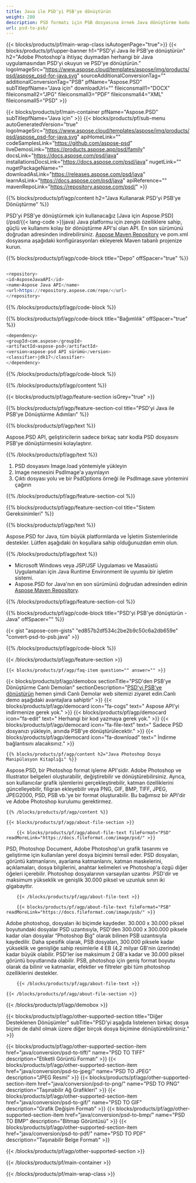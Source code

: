 ```yaml
---
title: Java ile PSD'yi PSB'ye dönüştürün
weight: 280
description: PSD formatı için PSB dosyasına örnek Java dönüştürme kodu. Herhangi bir Web veya Masaüstü Java tabanlı uygulamada PSD'yi PSB'ye dönüştürmek için bu örnek kodu kullanın.
url: psd-to-psb/
---
```


{{< blocks/products/pf/main-wrap-class isAutogenPage="true">}}
{{< blocks/products/pf/upper-banner h1="PSD'yi Java ile PSB'ye dönüştürün" h2="Adobe Photoshop'a ihtiyaç duymadan herhangi bir Java uygulamasından PSD'yi okuyun ve PSD'ye dönüştürün." logoImageSrc="https://www.aspose.cloud/templates/aspose/img/products/psd/aspose_psd-for-java.svg" sourceAdditionalConversionTag="" additionalConversionTag="PSB" pfName="Aspose.PSD" subTitlepfName="Java için" downloadUrl="" fileiconsmall1="DOCX" fileiconsmall2="JPG" fileiconsmall3="PDF" fileiconsmall4="XML" fileiconsmall5="PSD" >}}

{{< blocks/products/pf/main-container pfName="Aspose.PSD" subTitlepfName="Java için" >}}
{{< blocks/products/pf/sub-menu autoGeneratedVersion="true" logoImageSrc="https://www.aspose.cloud/templates/aspose/img/products/psd/aspose_psd-for-java.svg" apiHomeLink="" codeSamplesLink="https://github.com/aspose-psd" liveDemosLink="https://products.aspose.app/psd/family" docsLink="https://docs.aspose.com/psd/java" installationsDocsLink="https://docs.aspose.com/psd/java" nugetLink="" nugetPackageName="" downloadAsLink="https://releases.aspose.com/psd/java" learnAsLink="https://docs.aspose.com/psd/java" apiReference="" mavenRepoLink="https://repository.aspose.com/psd/" >}}

{{% blocks/products/pf/agp/content h2="Java Kullanarak PSD'yi PSB'ye Dönüştürme" %}}

 PSD'yi PSB'ye dönüştürmek için kullanacağız
 [Java için Aspose.PSD](/psd/{{< lang-code >}}java)
 Java platformu için zengin özelliklere sahip, güçlü ve kullanımı kolay bir dönüştürme API'si olan API. En son sürümünü doğrudan adresinden indirebilirsiniz.
 [Aspose Maven Repository](https://repository.aspose.com/psd/)
 ve pom.xml dosyasına aşağıdaki konfigürasyonları ekleyerek Maven tabanlı projenize kurun.

{{% blocks/products/pf/agp/code-block title="Depo" offSpacer="true" %}}

```s

<repository>
<id>AsposeJavaAPI</id>
<name>Aspose Java API</name>
<url>https://repository.aspose.com/repo/</url>
</repository>

```

{{% /blocks/products/pf/agp/code-block %}}

{{% blocks/products/pf/agp/code-block title="Bağımlılık" offSpacer="true" %}}

```s
<dependency>
<groupId>com.aspose</groupId>
<artifactId>aspose-psd</artifactId>
<version>aspose-psd API sürümü</version>
<classifier>jdk17</classifier>
</dependency>

```

{{% /blocks/products/pf/agp/code-block %}}

{{% /blocks/products/pf/agp/content %}}

{{< blocks/products/pf/agp/feature-section isGrey="true" >}}

{{% blocks/products/pf/agp/feature-section-col title="PSD'yi Java ile PSB'ye Dönüştürme Adımları" %}}

{{% blocks/products/pf/agp/text %}}

 Aspose.PSD API, geliştiricilerin sadece birkaç satır kodla PSD dosyasını PSB'ye dönüştürmesini kolaylaştırır.

{{% /blocks/products/pf/agp/text %}}

1. PSD dosyasını Image.load yöntemiyle yükleyin
1. Image nesnesini PsdImage'a yayınlayın
1. Çıktı dosyası yolu ve bir PsdOptions örneği ile PsdImage.save yöntemini çağırın

{{% /blocks/products/pf/agp/feature-section-col %}}

{{% blocks/products/pf/agp/feature-section-col title="Sistem Gereksinimleri" %}}

{{% blocks/products/pf/agp/text %}}

 Aspose.PSD for Java, tüm büyük platformlarda ve İşletim Sistemlerinde destekler. Lütfen aşağıdaki ön koşullara sahip olduğunuzdan emin olun.

{{% /blocks/products/pf/agp/text %}}

- Microsoft Windows veya JSP/JSF Uygulaması ve Masaüstü Uygulamaları için Java Runtime Environment ile uyumlu bir işletim sistemi.
- Aspose.PSD for Java'nın en son sürümünü doğrudan adresinden edinin
 [Aspose Maven Repository](https://repository.aspose.com/psd/).

{{% /blocks/products/pf/agp/feature-section-col %}}

{{% blocks/products/pf/agp/code-block title="PSD'yi PSB'ye dönüştürün - Java" offSpacer="" %}}

{{< gist "aspose-com-gists" "ed857b2df534c2be2b9c50c6a2db659e" "convert-psd-to-psb.java" >}}

{{% /blocks/products/pf/agp/code-block %}}

{{< /blocks/products/pf/agp/feature-section >}}

    {{< blocks/products/pf/agp/faq-item question="" answer="" >}}
 

<!-- aboutfile Starts -->

{{< blocks/products/pf/agp/demobox sectionTitle="PSD'den PSB'ye Dönüştürme Canlı Demoları" sectionDescription="[PSD'yi PSB'ye dönüştürün](https://products.aspose.app/psd/conversion/psd-to-psb) hemen şimdi Canlı Demolar web sitemizi ziyaret edin.Canlı demo aşağıdaki avantajlara sahiptir" >}}
        {{< blocks/products/pf/agp/democard icon="fa-cogs" text=" Aspose API'yi indirmenize gerek yok." >}}
        {{< blocks/products/pf/agp/democard icon="fa-edit" text=" Herhangi bir kod yazmaya gerek yok." >}}
        {{< blocks/products/pf/agp/democard icon="fa-file-text" text=" Sadece PSD dosyanızı yükleyin, anında PSB'ye dönüştürülecektir." >}}
        {{< blocks/products/pf/agp/democard icon="fa-download" text=" İndirme bağlantısını alacaksınız." >}}

    {{% blocks/products/pf/agp/content h2="Java Photoshop Dosya Manipülasyon Kitaplığı" %}}

 Aspose.PSD, bir Photoshop format işleme API'sidir. Adobe Photoshop ve Illustrator belgeleri oluşturabilir, değiştirebilir ve dönüştürebilirsiniz. Ayrıca, son kullanıcılar grafik işlemlerini gerçekleştirebilir, katman özelliklerini güncelleyebilir, filigran ekleyebilir veya PNG, GIF, BMP, TIFF, JPEG, JPEG2000, PSD, PSB vb.'ye bir format oluşturabilir. Bu bağımsız bir API'dir ve Adobe Photoshop kurulumu gerektirmez.



    {{% /blocks/products/pf/agp/content %}}

    {{< blocks/products/pf/agp/about-file-section >}}

        {{< blocks/products/pf/agp/about-file-text fileFormat="PSD" readMoreLink="https://docs.fileformat.com/image/psd/" >}}

PSD, Photoshop Document, Adobe Photoshop'un grafik tasarımı ve geliştirme için kullanılan yerel dosya biçimini temsil eder. PSD dosyaları, görüntü katmanlarını, ayarlama katmanlarını, katman maskelerini, açıklamaları, dosya bilgilerini, anahtar kelimeleri ve Photoshop'a özgü diğer öğeleri içerebilir. Photoshop dosyalarının varsayılan uzantısı .PSD'dir ve maksimum yükseklik ve genişlik 30.000 piksel ve uzunluk sınırı iki gigabayttır.


        {{< /blocks/products/pf/agp/about-file-text >}}

        {{< blocks/products/pf/agp/about-file-text fileFormat="PSB" readMoreLink="https://docs.fileformat.com/image/psb/" >}}

Adobe photoshop, dosyaları iki biçimde kaydeder. 30.000 x 30.000 piksel boyutundaki dosyalar PSD uzantısıyla, PSD'den 300.000 x 300.000 piksele kadar olan dosyalar “Photoshop Big” olarak bilinen PSB uzantısıyla kaydedilir. Daha spesifik olarak, PSB dosyaları, 300.000 piksele kadar yükseklik ve genişliğe sahip resimlerle 4 EB (4,2 milyar GB'nin üzerinde) kadar büyük olabilir. PSD'ler ise maksimum 2 GB'a kadar ve 30.000 piksel görüntü boyutlarında olabilir. PSB, photoshop için geniş format boyutu olarak da bilinir ve katmanlar, efektler ve filtreler gibi tüm photoshop özelliklerini destekler.


        {{< /blocks/products/pf/agp/about-file-text >}}

    {{< /blocks/products/pf/agp/about-file-section >}}

{{< /blocks/products/pf/agp/demobox >}}

<!-- aboutfile Ends -->

{{< blocks/products/pf/agp/other-supported-section title="Diğer Desteklenen Dönüşümler" subTitle="PSD'yi aşağıda listelenen birkaç dosya biçimi de dahil olmak üzere diğer birçok dosya biçimine dönüştürebilirsiniz." >}}

{{< blocks/products/pf/agp/other-supported-section-item href="java/conversion/psd-to-tiff/" name="PSD TO TIFF" description="Etiketli Görüntü Formatı" >}}
{{< blocks/products/pf/agp/other-supported-section-item href="java/conversion/psd-to-jpeg/" name="PSD TO JPEG" description="JPEG Resmi" >}}
{{< blocks/products/pf/agp/other-supported-section-item href="java/conversion/psd-to-png/" name="PSD TO PNG" description="Taşınabilir Ağ Grafikleri" >}}
{{< blocks/products/pf/agp/other-supported-section-item href="java/conversion/psd-to-gif/" name="PSD TO GIF" description="Grafik Değişim Formatı" >}}
{{< blocks/products/pf/agp/other-supported-section-item href="java/conversion/psd-to-bmp/" name="PSD TO BMP" description="Bitmap Görüntüsü" >}}
{{< blocks/products/pf/agp/other-supported-section-item href="java/conversion/psd-to-pdf/" name="PSD TO PDF" description="Taşınabilir Belge Formatı" >}}

{{< /blocks/products/pf/agp/other-supported-section >}}

{{< /blocks/products/pf/main-container >}}
    
{{< /blocks/products/pf/main-wrap-class >}}
